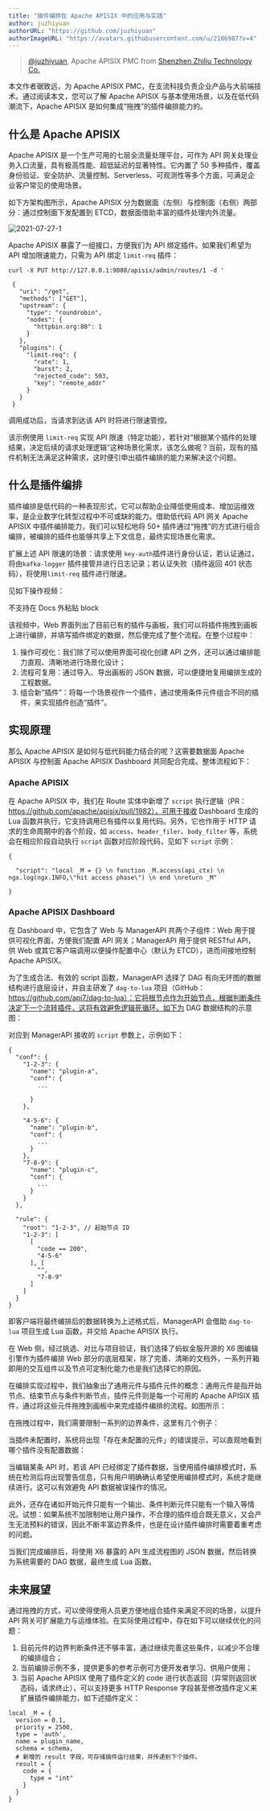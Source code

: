 ```yaml
---
title: "插件编排在 Apache APISIX 中的应用与实践"
author: juzhiyuan
authorURL: "https://github.com/juzhiyuan"
authorImageURL: "https://avatars.githubusercontent.com/u/2106987?v=4"
---
```

> [@juzhiyuan](https://github.com/juzhiyuan), Apache APISIX PMC from [Shenzhen Zhiliu Technology Co.](https://www.apiseven.com/)
<!--truncate-->

本文作者琚致远，为 Apache APISIX PMC，在支流科技负责企业产品与大前端技术。通过阅读本文，您可以了解 Apache APISIX 与基本使用场景，以及在低代码潮流下，Apache APISIX 是如何集成“拖拽”的插件编排能力的。

## 什么是 Apache APISIX

Apache APISIX 是一个生产可用的七层全流量处理平台，可作为 API 网关处理业务入口流量，具有极高性能、超低延迟的显著特性。它内置了 50 多种插件，覆盖身份验证、安全防护、流量控制、Serverless、可观测性等多个方面，可满足企业客户常见的使用场景。

如下方架构图所示，Apache APISIX 分为数据面（左侧）与控制面（右侧）两部分：通过控制面下发配置到 ETCD，数据面借助丰富的插件处理内外流量。

![2021-07-27-1](../static/img/blog_img/2021-07-27-1.png)

Apache APISIX 暴露了一组接口，方便我们为 API 绑定插件。如果我们希望为 API 增加限速能力，只需为 API 绑定 `limit-req` 插件：

``` shell
curl -X PUT http://127.0.0.1:9080/apisix/admin/routes/1 -d '

 {
   "uri": "/get",
   "methods": ["GET"],
   "upstream": {
     "type": "roundrobin",
     "nodes": {
       "httpbin.org:80": 1
     }
   },
   "plugins": {
     "limit-req": {
       "rate": 1,
       "burst": 2,
       "rejected_code": 503,
       "key": "remote_addr"
     }
   }
 }
```

调用成功后，当请求到达该 API 时将进行限速管控。

该示例使用 `limit-req` 实现 API 限速（特定功能），若针对“根据某个插件的处理结果，决定后续的请求处理逻辑”这种场景化需求，该怎么做呢？当前，现有的插件机制无法满足这种需求，这时便引申出插件编排的能力来解决这个问题。

## 什么是插件编排

插件编排是低代码的一种表现形式，它可以帮助企业降低使用成本、增加运维效率，是企业数字化转型过程中不可或缺的能力。借助低代码 API 网关 Apache APISIX 中插件编排能力，我们可以轻松地将 50+ 插件通过“拖拽”的方式进行组合编排，被编排的插件也能够共享上下文信息，最终实现场景化需求。

扩展上述 API 限速的场景：请求使用 `key-auth`插件进行身份认证，若认证通过，将由`kafka-logger` 插件接管并进行日志记录；若认证失败（插件返回 401 状态码），将使用`limit-req` 插件进行限速。

见如下操作视频：

不支持在 Docs 外粘贴 block

该视频中，Web 界面列出了目前已有的插件与画板，我们可以将插件拖拽到画板上进行编排，并填写插件绑定的数据，然后便完成了整个流程。在整个过程中：

1. 操作可视化：我们除了可以使用界面可视化创建 API 之外，还可以通过编排能力直观、清晰地进行场景化设计；
2. 流程可复用：通过导入、导出画板的 JSON 数据，可以便捷地复用编排生成的工程数据。
3. 组合新“插件”：将每一个场景视作一个插件，通过使用条件元件组合不同的插件，来实现插件创造“插件”。

## 实现原理

那么 Apache APISIX 是如何与低代码能力结合的呢？这需要数据面 Apache APISIX 与控制面 Apache APISIX Dashboard 共同配合完成。整体流程如下：

### Apache APISIX

在 Apache APISIX 中，我们在 Route 实体中新增了 `script` 执行逻辑（PR：https://github.com/apache/apisix/pull/1982），可用于接收 Dashboard 生成的 Lua 函数并执行，它支持调用已有插件以复用代码。另外，它也作用于 HTTP 请求的生命周期中的各个阶段，如 `access`、`header_filer`、`body_filter` 等，系统会在相应阶段自动执行 `script` 函数对应阶段代码，见如下 `script` 示例：

```shell
{

  "script": "local _M = {} \n function _M.access(api_ctx) \n ngx.log(ngx.INFO,\"hit access phase\") \n end \nreturn _M"

}
```

### Apache APISIX Dashboard

在 Dashboard 中，它包含了 Web 与 ManagerAPI 共两个子组件：Web 用于提供可视化界面，方便我们配置 API 网关；ManagerAPI 用于提供 RESTful API，供 Web 或其它客户端调用以便操作配置中心（默认为 ETCD），进而间接地控制 Apache APISIX。

为了生成合法、有效的 script 函数，ManagerAPI 选择了 DAG 有向无环图的数据结构进行底层设计，并自主研发了 `dag-to-lua` 项目（GitHub：https://github.com/api7/dag-to-lua）：它将根节点作为开始节点，根据判断条件决定下一个流转插件，这将有效避免逻辑死循环。如下为 DAG 数据结构的示意图：

对应到 ManagerAPI 接收的 `script` 参数上，示例如下：

```shell
{
  "conf": {
    "1-2-3": {
      "name": "plugin-a",
      "conf": {
        ...

      }
    },

    "4-5-6": {
      "name": "plugin-b",
      "conf": {
        ...
      }
    },
    "7-8-9": {
      "name": "plugin-c",
      "conf": {
        ...
      }
    }
  },

  "rule": {
    "root": "1-2-3", // 起始节点 ID
    "1-2-3": [
      [
        "code == 200",
        "4-5-6"
      ], [
        "",
        "7-8-9"
      ]
    ]
  }
}
```

即客户端将最终编排后的数据转换为上述格式后，ManagerAPI 会借助 `dag-to-lua` 项目生成 Lua 函数，并交给 Apache APISIX 执行。

在 Web 侧，经过挑选、对比与项目验证，我们选择了蚂蚁金服开源的 X6 图编辑引擎作为插件编排 Web 部分的底层框架，除了完善、清晰的文档外，一系列开箱即用的交互组件以及节点可定制化能力也是我们选择它的原因。

在编排实现过程中，我们抽象出了通用元件与插件元件的概念：通用元件是指开始节点、结束节点与条件判断节点，插件元件则是每一个可用的 Apache APISIX 插件，通过将这些元件拖拽到画板中来完成插件编排的流程。如图所示：

在拖拽过程中，我们需要限制一系列的边界条件，这里有几个例子：

当插件未配置时，系统将出现「存在未配置的元件」的错误提示，可以直观地看到哪个插件没有配置数据：

当编辑某条 API 时，若该 API 已经绑定了插件数据，当使用插件编排模式时，系统在检测后将出现警告信息，只有用户明确确认希望使用编排模式时，系统才能继续进行。这可以有效避免 API 数据被误操作的情况。

此外，还存在诸如开始元件只能有一个输出、条件判断元件只能有一个输入等情况。试想：如果系统不加限制地让用户操作，不合理的插件组合既无意义，又会产生无法预料的错误，因此不断丰富边界条件，也是在设计插件编排时需要着重考虑的问题。

当我们完成编排后，将使用 X6 暴露的 API 生成流程图的 JSON 数据，然后转换为系统需要的 DAG 数据，最终生成 Lua 函数。

## 未来展望

通过拖拽的方式，可以使得使用人员更方便地组合插件来满足不同的场景，以提升 API 网关可扩展能力与运维体验。在实际使用过程中，存在如下可以继续优化的问题：

1. 目前元件的边界判断条件还不够丰富，通过继续完善这些条件，以减少不合理的编排组合；
2. 当前编排示例不多，提供更多的参考示例可方便开发者学习、供用户使用；
3. 当前 Apache APISIX 使用了插件定义的 code 进行状态返回（异常则返回状态码，请求终止），可以支持更多 HTTP Response 字段甚至修改插件定义来扩展插件编排能力，如下述插件定义：

```shell
local _M = {
  version = 0.1,
  priority = 2500,
  type = 'auth',
  name = plugin_name,
  schema = schema,
  # 新增的 result 字段，可存储插件运行结果，并传递到下个插件。
  result = {
    code = {
      type = "int"
    }
  }
}
```
